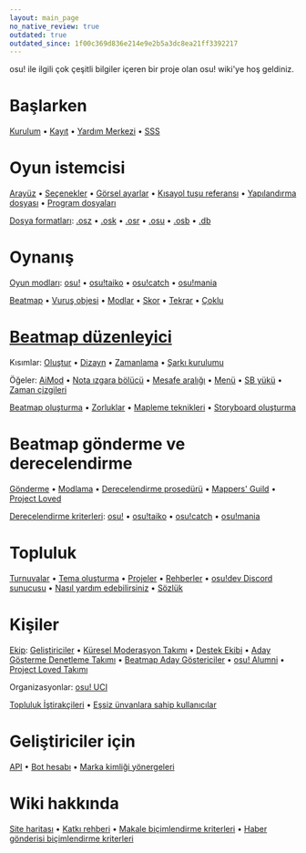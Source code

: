 ```yaml
---
layout: main_page
no_native_review: true
outdated: true
outdated_since: 1f00c369d836e214e9e2b5a3dc8ea21ff3392217
---
```


<div class="wiki-main-page__blurb">
osu! ile ilgili çok çeşitli bilgiler içeren bir proje olan osu! wiki'ye hoş geldiniz.
</div>

<div class="wiki-main-page__panels">
<div class="wiki-main-page-panel wiki-main-page-panel--full">

# Başlarken

[Kurulum](/wiki/Installation) • [Kayıt](/wiki/Registration) • [Yardım Merkezi](/wiki/Help_Centre) • [SSS](/wiki/FAQ)

</div>
<div class="wiki-main-page-panel">

# Oyun istemcisi

[Arayüz](/wiki/Interface) • [Seçenekler](/wiki/Options) • [Görsel ayarlar](/wiki/Visual_Settings) • [Kısayol tuşu referansı](/wiki/Shortcut_key_reference) • [Yapılandırma dosyası](/wiki/osu!_Program_Files/User_Configuration_File) • [Program dosyaları](/wiki/osu!_Program_Files)

[Dosya formatları](/wiki/osu!_File_Formats): [.osz](/wiki/osu!_File_Formats/Osz_(file_format)) • [.osk](/wiki/osu!_File_Formats/Osk_(file_format)) • [.osr](/wiki/osu!_File_Formats/Osr_(file_format)) • [.osu](/wiki/osu!_File_Formats/Osu_(file_format)) • [.osb](/wiki/osu!_File_Formats/Osb_(file_format)) • [.db](/wiki/osu!_File_Formats/Db_(file_format))

</div>
<div class="wiki-main-page-panel">

# Oynanış

[Oyun modları](/wiki/Game_mode): [osu!](/wiki/Game_mode/osu!) • [osu!taiko](/wiki/Game_mode/osu!taiko) • [osu!catch](/wiki/Game_mode/osu!catch) • [osu!mania](/wiki/Game_mode/osu!mania)

[Beatmap](/wiki/Beatmap) • [Vuruş objesi](/wiki/Hit_object) • [Modlar](/wiki/Game_modifier) • [Skor](/wiki/Score) • [Tekrar](/wiki/Replay) • [Çoklu](/wiki/Multi)

</div>
<div class="wiki-main-page-panel">

# [Beatmap düzenleyici](/wiki/Beatmap_Editor)

Kısımlar: [Oluştur](/wiki/Beatmap_Editor/Compose) • [Dizayn](/wiki/Beatmap_Editor/Design) • [Zamanlama](/wiki/Beatmap_Editor/Timing) • [Şarkı kurulumu](/wiki/Beatmap_Editor/Song_Setup)

Öğeler: [AiMod](/wiki/Beatmap_Editor/AiMod) • [Nota ızgara bölücü](/wiki/Beatmap_Editor/Beat_Snap_Divisor) • [Mesafe aralığı](/wiki/Beatmap_Editor/Distance_Snap) • [Menü](/wiki/Beatmap_Editor/Menu) • [SB yükü](/wiki/Beatmap_Editor/SB_Load) • [Zaman çizgileri](/wiki/Beatmap_Editor/Timelines)

[Beatmap oluşturma](/wiki/Beatmapping) • [Zorluklar](/wiki/Beatmap/Difficulty) • [Mapleme teknikleri](/wiki/Mapping_Techniques) • [Storyboard oluşturma](/wiki/Storyboard#storyboarding)

</div>
<div class="wiki-main-page-panel">

# Beatmap gönderme ve derecelendirme

[Gönderme](/wiki/Submission) • [Modlama](/wiki/Modding) • [Derecelendirme prosedürü](/wiki/Beatmap_ranking_procedure) • [Mappers' Guild](/wiki/Mappers_Guild) • [Project Loved](/wiki/Project_Loved)

[Derecelendirme kriterleri](/wiki/Ranking_Criteria): [osu!](/wiki/Ranking_Criteria/osu!) • [osu!taiko](/wiki/Ranking_Criteria/osu!taiko) • [osu!catch](/wiki/Ranking_Criteria/osu!catch) • [osu!mania](/wiki/Ranking_Criteria/osu!mania)

</div>
<div class="wiki-main-page-panel">

# Topluluk

[Turnuvalar](/wiki/Tournaments) • [Tema oluşturma](/wiki/Skinning) • [Projeler](/wiki/Projects) • [Rehberler](/wiki/Guides) • [osu!dev Discord sunucusu](/wiki/osu!dev_Discord_server) • [Nasıl yardım edebilirsiniz](/wiki/How_You_Can_Help!) • [Sözlük](/wiki/Glossary)

</div>
<div class="wiki-main-page-panel">

# Kişiler

[Ekip](/wiki/People/The_Team): [Geliştiriciler](/wiki/People/The_Team/Developers) • [Küresel Moderasyon Takımı](/wiki/People/The_Team/Global_Moderation_Team) • [Destek Ekibi](/wiki/People/The_Team/Support_Team) • [Aday Gösterme Denetleme Takımı](/wiki/People/The_Team/Nomination_Assessment_Team) • [Beatmap Aday Göstericiler](/wiki/People/The_Team/Beatmap_Nominators) • [osu! Alumni](/wiki/People/The_Team/osu!_Alumni) • [Project Loved Takımı](/wiki/People/The_Team/Project_Loved_Team)

Organizasyonlar: [osu! UCI](/wiki/Organisations/osu!_UCI)

[Topluluk İştirakçileri](/wiki/People/Community_Contributors) • [Eşsiz ünvanlara sahip kullanıcılar](/wiki/People/Users_with_unique_titles)

</div>
<div class="wiki-main-page-panel">

# Geliştiriciler için

[API](/wiki/osu!api) • [Bot hesabı](/wiki/Bot_account) • [Marka kimliği yönergeleri](/wiki/Brand_identity_guidelines)

</div>
<div class="wiki-main-page-panel">

# Wiki hakkında

[Site haritası](/wiki/Sitemap) • [Katkı rehberi](/wiki/osu!_wiki/Contribution_guide) • [Makale biçimlendirme kriterleri](/wiki/Article_Styling_Criteria) • [Haber gönderisi biçimlendirme kriterleri](/wiki/News_Styling_Criteria)

</div>
</div>
